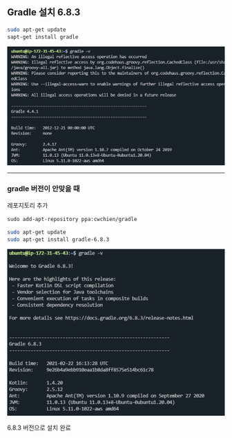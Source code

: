 ## Gradle 설치 6.8.3

```bash
sudo apt-get update 
sapt-get install gradle
```

![image-20220214145156961](https://raw.githubusercontent.com/rudy0103/save-image-repo/master/img/image-20220214145156961.png)



-----------------------------

### gradle 버전이 안맞을 때

레포지토리 추가

```
sudo add-apt-repository ppa:cwchien/gradle
```

```bash
sudo apt-get update
sudo apt-get install gradle-6.8.3
```



![image-20220214145511469](https://raw.githubusercontent.com/rudy0103/save-image-repo/master/img/image-20220214145511469.png)

6.8.3 버전으로 설치 완료




